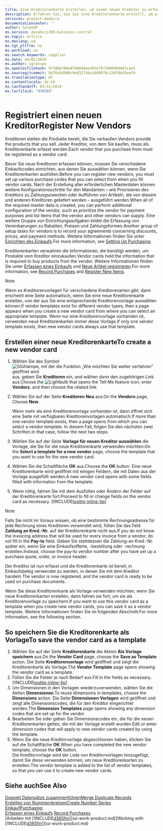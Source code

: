 ```yaml
---
title: Eine Kreditorenkarte erstellen, um einen neuen Kreditor zu erfassen | Microsoft Docs
description: Erfahren Sie, wie Sie eine Kreditorenkarte erstellt, um einen neuen Kreditor oder einem Lieferanten zu erfassen.
services: project-madeira
documentationcenter: ''
author: SorenGP
ms.service: dynamics365-business-central
ms.topic: article
ms.devlang: na
ms.tgt_pltfrm: na
ms.workload: na
ms.search.keywords: supplier
ms.date: 04/01/2019
ms.author: sgroespe
ms.openlocfilehash: 9f388b788e8788049ee30567972090984063cad1
ms.sourcegitcommit: bd78a5d990c9e83174da1409076c22df8b35eafd
ms.translationtype: HT
ms.contentlocale: de-CH
ms.lasthandoff: 03/31/2019
ms.locfileid: "930369"
---
```

# <a name="register-new-vendors"></a><span data-ttu-id="68421-103">Registriert einen neuen Kreditor</span><span class="sxs-lookup"><span data-stu-id="68421-103">Register New Vendors</span></span>
<span data-ttu-id="68421-104">Kreditoren stellen die Produkte bereit, die Sie verkaufen.</span><span class="sxs-lookup"><span data-stu-id="68421-104">Vendors provide the products that you sell.</span></span> <span data-ttu-id="68421-105">Jeder Kreditor, von dem Sie kaufen, muss als Kreditorenkarte erfasst werden.</span><span class="sxs-lookup"><span data-stu-id="68421-105">Each vendor that you purchase from must be registered as a vendor card.</span></span>

<span data-ttu-id="68421-106">Bevor Sie neue Kreditoren erfassen können, müssen Sie verschiedene Einkaufscodes einrichten, aus denen Sie auswählen können, wenn Sie Kreditorenkarten ausfüllen.</span><span class="sxs-lookup"><span data-stu-id="68421-106">Before you can register new vendors, you must set up various purchase codes that you can select from when you fill vendor cards.</span></span> <span data-ttu-id="68421-107">Nach der Erstellung aller erforderlichen Masterdaten können weitere Konfigurationsschritte für den Mandanten – wie Priorisieren des Kreditors zu Zahlungszwecken oder Aufführen von Artikeln, die von diesem und anderen Kreditoren geliefert werden – ausgeführt werden.</span><span class="sxs-lookup"><span data-stu-id="68421-107">When all of the required master data is created, you can perform additional configuration of the vendor, such as prioritize the vendor for payment purposes and list items that the vendor and other vendors can supply.</span></span> <span data-ttu-id="68421-108">Eine weitere Gruppe von Einrichtungsaufgaben bildet die Erfassung von Vereinbarungen zu Rabatten, Preisen und Zahlungsformen.</span><span class="sxs-lookup"><span data-stu-id="68421-108">Another group of setup tasks for vendors is to record your agreements concerning discounts, prices, and payment methods.</span></span> <span data-ttu-id="68421-109">Weitere Informationen finden Sie unter [Einrichten des Einkaufs](purchasing-setup-purchasing.md).</span><span class="sxs-lookup"><span data-stu-id="68421-109">For more information, see [Setting Up Purchasing](purchasing-setup-purchasing.md).</span></span>

<span data-ttu-id="68421-110">Kreditorenkarten verwahren die Informationen, die benötigt werden, um Produkte vom Kreditor einzukaufen.</span><span class="sxs-lookup"><span data-stu-id="68421-110">Vendor cards hold the information that is required to buy products from the vendor.</span></span> <span data-ttu-id="68421-111">Weitere Informationen finden Sie unter [Erfassen eines Einkaufs](purchasing-how-record-purchases.md) und [Neue Artikel registrieren](inventory-how-register-new-items.md).</span><span class="sxs-lookup"><span data-stu-id="68421-111">For more information, see [Record Purchases](purchasing-how-record-purchases.md) and [Register New Items](inventory-how-register-new-items.md).</span></span>

> [!NOTE]  
>   <span data-ttu-id="68421-112">Wenn es Kreditorenvorlagen für verschiedene Kreditorenarten gibt, dann erscheint eine Seite automatisch, wenn Sie eine neue Kreditorenkarte erstellen, von der aus Sie eine entsprechende Kreditorenvorlage auswählen können.</span><span class="sxs-lookup"><span data-stu-id="68421-112">If vendor templates exist for different vendor types, then a page appears when you create a new vendor card from where you can select an appropriate template.</span></span> <span data-ttu-id="68421-113">Wenn nur eine Kreditorenvorlage vorhanden ist, verwenden neue Kreditorenkarten immer diese Vorlage.</span><span class="sxs-lookup"><span data-stu-id="68421-113">If only one vendor template exists, then new vendor cards always use that template.</span></span>

## <a name="to-create-a-new-vendor-card"></a><span data-ttu-id="68421-114">Erstellen einer neue Kreditorenkarte</span><span class="sxs-lookup"><span data-stu-id="68421-114">To create a new vendor card</span></span>
1. <span data-ttu-id="68421-115">Wählen Sie das Symbol ![Glühlampe, mit der die Funktion „Wie möchten Sie weiter verfahren“ geöffnet wird](media/ui-search/search_small.png "Wie möchten Sie weiter verfahren?") aus, geben Sie **Kreditoren** ein, und wählen dann den zugehörigen Link aus.</span><span class="sxs-lookup"><span data-stu-id="68421-115">Choose the ![Lightbulb that opens the Tell Me feature](media/ui-search/search_small.png "Tell me what you want to do") icon, enter **Vendors**, and then choose the related link.</span></span>  
2. <span data-ttu-id="68421-116">Wählen Sie auf der Seite **Kreditoren** **Neu** aus.</span><span class="sxs-lookup"><span data-stu-id="68421-116">On the **Vendors** page, Choose **New**.</span></span>

    <span data-ttu-id="68421-117">Wenn mehr als eine Kreditorenvorlage vorhanden ist, dann öffnet sich eine Seite mit verfügbaren Kreditorenvorlagen automatisch.</span><span class="sxs-lookup"><span data-stu-id="68421-117">If more than one vendor template exists, then a page opens from which you can select a vendor template.</span></span> <span data-ttu-id="68421-118">In diesem Fall, folgen Sie den nächsten zwei Schritten.</span><span class="sxs-lookup"><span data-stu-id="68421-118">In that case, follow the next two steps.</span></span>
3. <span data-ttu-id="68421-119">Wählen Sie auf der Seite **Vorlage für neuen Kreditor auswählen** die Vorlage, die Sie für die neue Kreditorenkarte verwenden möchten.</span><span class="sxs-lookup"><span data-stu-id="68421-119">On the **Select a template for a new vendor** page, choose the template that you want to use for the new vendor card.</span></span>
4. <span data-ttu-id="68421-120">Wählen Sie die Schaltfläche **OK** aus.</span><span class="sxs-lookup"><span data-stu-id="68421-120">Choose the **OK** button.</span></span> <span data-ttu-id="68421-121">Eine neue Kreditorenkarte wird geöffnet mit einigen Feldern, die mit Daten aus der Vorlage ausgefüllt werden.</span><span class="sxs-lookup"><span data-stu-id="68421-121">A new vendor card opens with some fields filled with information from the template.</span></span>
5. <span data-ttu-id="68421-122">Wenn nötig, fahren Sie mit dem Ausfüllen oder Ändern der Felder auf der Kreditorenkarte fort.</span><span class="sxs-lookup"><span data-stu-id="68421-122">Proceed to fill or change fields on the vendor card as necessary.</span></span> [!INCLUDE[tooltip-inline-tip](includes/tooltip-inline-tip_md.md)]

> [!NOTE]  
>   <span data-ttu-id="68421-123">Falls Sie nicht im Voraus wissen, ob eine bestimmte Rechnungsadresse für jede Rechnung eines Kreditoren verwendet wird, füllen Sie das Feld **Zahlung an Kred.-Nr.** auf der Kreditorenkarte nicht aus.</span><span class="sxs-lookup"><span data-stu-id="68421-123">If you do not know the invoicing address that will be used for every invoice from a vendor, do not fill in the **Pay-to** field.</span></span> <span data-ttu-id="68421-124">Geben Sie stattdessen die Zahlung-an Kred.-Nr. später ein, wenn Sie eine Einkaufsofferte, -bestellung oder -rechnung erstellen.</span><span class="sxs-lookup"><span data-stu-id="68421-124">Instead, choose the pay-to vendor number after you have set up a purchase quote, order, or invoice header.</span></span>

<span data-ttu-id="68421-125">Der Kreditor ist nun erfasst und die Kreditorenkarte ist bereit, in Einkaufsbeleg verwendet zu werden, in denen Sie mit dem Kreditor handeln.</span><span class="sxs-lookup"><span data-stu-id="68421-125">The vendor is now registered, and the vendor card is ready to be used on purchase documents.</span></span>

<span data-ttu-id="68421-126">Wenn Sie diese Kreditorenkarte als Vorlage verwenden möchten, wenn Sie neue Kreditorenkarten erstellen, dann fahren sie fort, um sie als Kreditorenvorlage zu speichern.</span><span class="sxs-lookup"><span data-stu-id="68421-126">If you want to use this vendor card as a template when you create new vendor cards, you can save it as a vendor template.</span></span> <span data-ttu-id="68421-127">Weitere Informationen finden Sie im folgenden Abschnitt.</span><span class="sxs-lookup"><span data-stu-id="68421-127">For more information, see the following section.</span></span>

## <a name="to-save-the-vendor-card-as-a-template"></a><span data-ttu-id="68421-128">So speichern Sie die Kreditorenkarte als Vorlage</span><span class="sxs-lookup"><span data-stu-id="68421-128">To save the vendor card as a template</span></span>
1. <span data-ttu-id="68421-129">Wählen Sie auf der Seite **Kreditorenkarte** die Aktion **Als Vorlage speichern** aus.</span><span class="sxs-lookup"><span data-stu-id="68421-129">On the **Vendor Card** page, choose the **Save as Template** action.</span></span> <span data-ttu-id="68421-130">Die Seite **Kreditorenvorlage** wird geöffnet und zeigt die Kreditorenkarte als Vorlage.</span><span class="sxs-lookup"><span data-stu-id="68421-130">The **Vendor Template** page opens showing the vendor card as a template.</span></span>
2. <span data-ttu-id="68421-131">Füllen Sie die Felder je nach Bedarf aus.</span><span class="sxs-lookup"><span data-stu-id="68421-131">Fill in the fields as necessary.</span></span> [!INCLUDE[tooltip-inline-tip](includes/tooltip-inline-tip_md.md)]
3. <span data-ttu-id="68421-132">Um Dimensionen in den Vorlagen wiederzuverwenden, wählen Sie die Aktion **Dimensionen**.</span><span class="sxs-lookup"><span data-stu-id="68421-132">To reuse dimensions in templates, choose the **Dimensions** action.</span></span> <span data-ttu-id="68421-133">Die Seite **Dimensionen Vorlagen** wird geöffnet und zeigt alle Dimensionscodes, die für den Kreditor eingerichtet werden.</span><span class="sxs-lookup"><span data-stu-id="68421-133">The **Dimension Templates** page opens showing any dimension codes that are set up for the vendor.</span></span>
4. <span data-ttu-id="68421-134">Bearbeiten Sie oder geben Sie Dimensionscodes ein, die für die neuen Kreditorenkarten gelten, die mit der Vorlage erstellt wurden.</span><span class="sxs-lookup"><span data-stu-id="68421-134">Edit or enter dimension codes that will apply to new vendor cards created by using the template.</span></span>
5. <span data-ttu-id="68421-135">Wenn Sie die neue Kreditorvorlage abgeschlossen haben, klicken Sie auf die Schaltfläche **OK**.</span><span class="sxs-lookup"><span data-stu-id="68421-135">When you have completed the new vendor template, choose the **OK** button.</span></span>  
   <span data-ttu-id="68421-136">Die Kreditorvorlage wird der Liste von Kreditorvorlagen hinzugefügt, damit Sie diese verwenden können, um neue Kreditorenkarten zu erstellen.</span><span class="sxs-lookup"><span data-stu-id="68421-136">The vendor template is added to the list of vendor templates, so that you can use it to create new vendor cards.</span></span>

## <a name="see-also"></a><span data-ttu-id="68421-137">Siehe auch</span><span class="sxs-lookup"><span data-stu-id="68421-137">See Also</span></span>
[<span data-ttu-id="68421-138">Doppelt Datensätze zusammenführen</span><span class="sxs-lookup"><span data-stu-id="68421-138">Merge Duplicate Records</span></span>](sales-how-merge-duplicate-records.md)  
[<span data-ttu-id="68421-139">Erstellen von Nummernkreisen</span><span class="sxs-lookup"><span data-stu-id="68421-139">Create Number Series</span></span>](ui-create-number-series.md)  
[<span data-ttu-id="68421-140">Einkauf</span><span class="sxs-lookup"><span data-stu-id="68421-140">Purchasing</span></span>](purchasing-manage-purchasing.md)  
<span data-ttu-id="68421-141">[Erfassen eines Einkaufs](purchasing-how-record-purchases.md) </span><span class="sxs-lookup"><span data-stu-id="68421-141">[Record Purchases](purchasing-how-record-purchases.md) </span></span>  
<span data-ttu-id="68421-142">[Arbeiten mit [!INCLUDE[d365fin](includes/d365fin_md.md)]](ui-work-product.md)</span><span class="sxs-lookup"><span data-stu-id="68421-142">[Working with [!INCLUDE[d365fin](includes/d365fin_md.md)]](ui-work-product.md)</span></span>  
